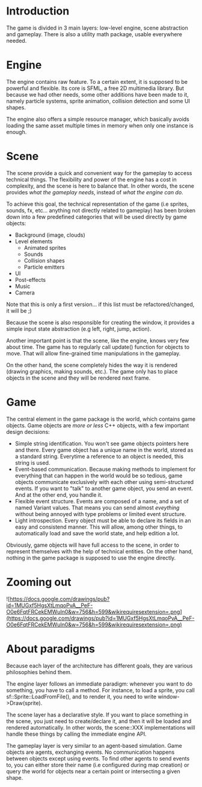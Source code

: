 # Introduction #

The game is divided in 3 main layers: low-level engine, scene abstraction and gameplay. There is also a utility math package, usable everywhere needed.

# Engine #

The engine contains raw feature. To a certain extent, it is supposed to be powerful and flexible. Its core is SFML, a free 2D multimedia library. But because we had other needs, some other additions have been made to it, namely particle systems, sprite animation, collision detection and some UI shapes.

The engine also offers a simple resource manager, which basically avoids loading the same asset multiple times in memory when only one instance is enough.

# Scene #

The scene provide a quick and convenient way for the gameplay to access technical things. The flexibility and power of the engine has a cost in complexity, and the scene is here to balance that. In other words, the scene provides _what the gameplay needs_, instead of _what the engine can do_.

To achieve this goal, the technical representation of the game (i.e sprites, sounds, fx, etc... anything not directly related to gameplay) has been broken down into a few predefined categories that will be used directly by game objects:
  * Background (image, clouds)
  * Level elements
    * Animated sprites
    * Sounds
    * Collision shapes
    * Particle emitters
  * UI
  * Post-effects
  * Music
  * Camera

Note that this is only a first version... if this list must be refactored/changed, it will be ;)

Because the scene is also responsible for creating the window, it provides a simple input state abstraction (e.g left, right, jump, action).

Another important point is that the scene, like the engine, knows very few about time. The game has to regularly call update() function for objects to move. That will allow fine-grained time manipulations in the gameplay.

On the other hand, the scene completely hides the way it is rendered (drawing graphics, making sounds, etc.). The game only has to place objects in the scene and they will be rendered next frame.

# Game #

The central element in the game package is the world, which contains game objects. Game objects are _more or less_ C++ objects, with a few important design decisions:
  * Simple string identification. You won't see game objects pointers here and there. Every game object has a unique name in the world, stored as a standard string. Everytime a reference to an object is needed, this string is used.
  * Event-based communication. Because making methods to implement for everything that can happen in the world would be so tedious, game objects communicate exclusively with each other using semi-structured events. If you want to "talk" to another game object, you send an event. And at the other end, you handle it.
  * Flexible event structure. Events are composed of a name, and a set of named Variant values. That means you can send almost _eveything_ without being annoyed with type problems or limited event structure.
  * Light introspection. Every object must be able to declare its fields in an easy and consistend manner. This will allow, among other things, to automatically load and save the world state, and help edition a lot.


Obviously, game objects will have full access to the scene, in order to represent themselves with the help of technical entities. On the other hand, nothing in the game package is supposed to use the engine directly.

# Zooming out #

![https://docs.google.com/drawings/pub?id=1MUGxf5HgsXtLmqoPvA__PeF-O0e6FqtFRCekEMWuIn0&w=756&h=599&wikirequiresextension=.png](https://docs.google.com/drawings/pub?id=1MUGxf5HgsXtLmqoPvA__PeF-O0e6FqtFRCekEMWuIn0&w=756&h=599&wikirequiresextension=.png)

# About paradigms #

Because each layer of the architecture has different goals, they are various philosophies behind them.

The engine layer follows an immediate paradigm: whenever you want to do something, you have to call a method. For instance, to load a sprite, you call sf::Sprite::LoadFromFile(), and to render it, you need to write window->Draw(sprite).

The scene layer has a declarative style. If you want to place something in the scene, you just need to create/declare it, and then it will be loaded and rendered automatically. In other words, the scene::XXX implementations will handle these things by calling the immediate engine API.

The gameplay layer is very similar to an agent-based simulation. Game objects are agents, exchanging events. No communication happens between objects except using events. To find other agents to send events to, you can either store their name (i.e configured during map creation) or query the world for objects near a certain point or intersecting a given shape.
